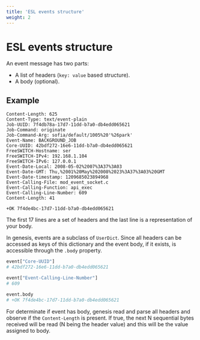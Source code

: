 ```yaml
---
title: 'ESL events structure'
weight: 2
---
```

# ESL events structure

An event message has two parts:

- A list of headers (`key: value` based structure).
- A body (optional).

## Example

```text
Content-Length: 625
Content-Type: text/event-plain
Job-UUID: 7f4db78a-17d7-11dd-b7a0-db4edd065621
Job-Command: originate
Job-Command-Arg: sofia/default/1005%20'%26park'
Event-Name: BACKGROUND_JOB
Core-UUID: 42bdf272-16e6-11dd-b7a0-db4edd065621
FreeSWITCH-Hostname: ser
FreeSWITCH-IPv4: 192.168.1.104
FreeSWITCH-IPv6: 127.0.0.1
Event-Date-Local: 2008-05-02%2007%3A37%3A03
Event-Date-GMT: Thu,%2001%20May%202008%2023%3A37%3A03%20GMT
Event-Date-timestamp: 1209685023894968
Event-Calling-File: mod_event_socket.c
Event-Calling-Function: api_exec
Event-Calling-Line-Number: 609
Content-Length: 41

+OK 7f4de4bc-17d7-11dd-b7a0-db4edd065621
```

The first 17 lines are a set of headers and the last line is a representation of your body.

In genesis, events are a subclass of `UserDict`. Since all headers can be accessed as keys of this dictionary and the event body, if it exists, is accessible through the `.body` property.

```python
event["Core-UUID"]
# 42bdf272-16e6-11dd-b7a0-db4edd065621

event["Event-Calling-Line-Number"]
# 609

event.body
# +OK 7f4de4bc-17d7-11dd-b7a0-db4edd065621
```

For determinate if event has body, genesis read and parse all headers and observe if the `Content-Length` is present. If true, the next N sequential bytes received will be read (N being the header value) and this will be the value assigned to body.
